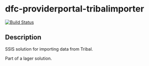 # dfc-providerportal-tribalimporter

[![Build Status](https://sfa-gov-uk.visualstudio.com/Digital%20First%20Careers/_apis/build/status/SkillsFundingAgency.dfc-providerportal-tribalimporter?branchName=master)](https://sfa-gov-uk.visualstudio.com/Digital%20First%20Careers/_build/latest?definitionId=1720&branchName=master)

## Description
SSIS solution for importing data from Tribal.

Part of a lager solution.

